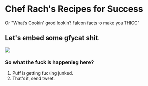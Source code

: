 # Chef Rach's Recipes for Success

Or "What's Cookin' good lookin? Falcon facts to make you THICC"

## Let's embed some gfycat shit.

![](https://thumbs.gfycat.com/NervousEntireIbex-size_restricted.gif)

### So what the fuck is happening here?

1. Puff is getting fucking junked.
2. That's it, send tweet.
